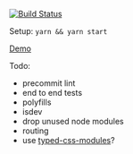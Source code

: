 [![Build Status](https://travis-ci.org/testerez/react-ts.svg?branch=master)](https://travis-ci.org/testerez/react-ts)

Setup: `yarn && yarn start`

[Demo](https://testerez.github.io/react-ts/)

Todo:
- precommit lint
- end to end tests
- polyfills
- isdev
- drop unused node modules
- routing
- use [typed-css-modules](https://github.com/Quramy/typed-css-modules)?
